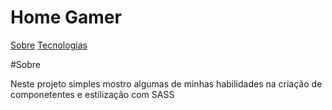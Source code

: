 # Home Gamer



<p aling="center">
    <a href="">Sobre</a>
    <a href="">Tecnologias</a>
    <a href=""></a>

</p>



#Sobre
<p> Neste projeto simples mostro algumas de minhas habilidades na criação de componetentes e estilização com SASS</p>




